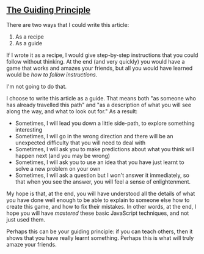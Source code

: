 <!-- The Guiding Principle -->
<section
  id="guiding-principle"
  aria-labelledby="guiding-principle"
  data-item="The Guiding Principle"
>
  <h2><a href="#guiding-principle">The Guiding Principle</a></h2>
    
There are two ways that I could write this article:

1. As a recipe
2. As a guide

If I wrote it as a recipe, I would give step-by-step instructions that you could follow without thinking. At the end (and very quickly) you would have a game that works and amazes your friends, but all you would have learned would be _how to follow instructions_.

I'm not going to do that.

I choose to write this article as a guide. That means both "as someone who has already travelled this path" and "as a description of what you will see along the way, and what to look out for." As a result:

* Sometimes, I will lead you down a little side-path, to explore something interesting
* Sometimes, I will go in the wrong direction and there will be an unexpected difficulty that you will need to deal with
* Sometimes, I will ask you to make predictions about what you think will happen next (and you may be wrong)
* Sometimes, I will ask you to use an idea that you have just learnt to solve a new problem on your own
* Sometimes, I will ask a question but I won't answer it immediately, so that when you see the answer, you will feel a sense of enlightenment.

My hope is that, at the end, you will have understood all the details of what you have done well enough to be able to explain to someone else how to create this game, and how to fix their mistakes. In other words, at the end, I hope you will have _mastered_ these basic JavaScript techniques, and not just used them.

Perhaps this can be your guiding principle: if you can teach others, then it shows that you have really learnt something. Perhaps this is what will truly amaze your friends.

</section>